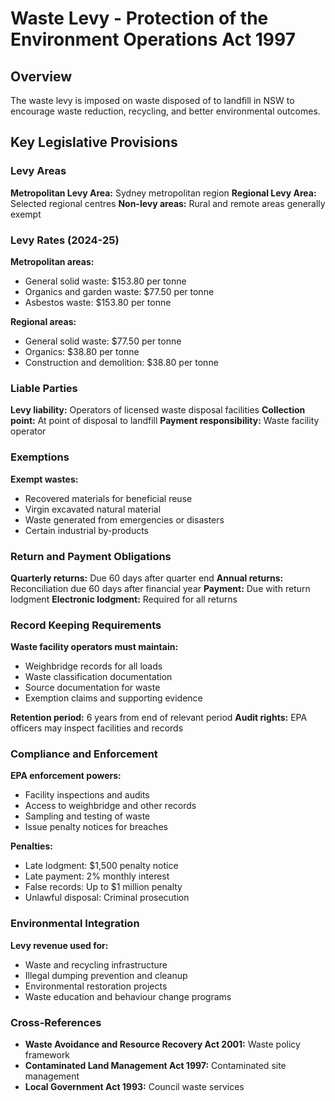 # Waste Levy - Protection of the Environment Operations Act 1997

## Overview
The waste levy is imposed on waste disposed of to landfill in NSW to encourage waste reduction, recycling, and better environmental outcomes.

## Key Legislative Provisions

### Levy Areas
**Metropolitan Levy Area:** Sydney metropolitan region
**Regional Levy Area:** Selected regional centres
**Non-levy areas:** Rural and remote areas generally exempt

### Levy Rates (2024-25)
**Metropolitan areas:**
- General solid waste: $153.80 per tonne
- Organics and garden waste: $77.50 per tonne
- Asbestos waste: $153.80 per tonne

**Regional areas:**
- General solid waste: $77.50 per tonne
- Organics: $38.80 per tonne
- Construction and demolition: $38.80 per tonne

### Liable Parties
**Levy liability:** Operators of licensed waste disposal facilities
**Collection point:** At point of disposal to landfill
**Payment responsibility:** Waste facility operator

### Exemptions
**Exempt wastes:**
- Recovered materials for beneficial reuse
- Virgin excavated natural material
- Waste generated from emergencies or disasters
- Certain industrial by-products

### Return and Payment Obligations
**Quarterly returns:** Due 60 days after quarter end
**Annual returns:** Reconciliation due 60 days after financial year
**Payment:** Due with return lodgment
**Electronic lodgment:** Required for all returns

### Record Keeping Requirements
**Waste facility operators must maintain:**
- Weighbridge records for all loads
- Waste classification documentation
- Source documentation for waste
- Exemption claims and supporting evidence

**Retention period:** 6 years from end of relevant period
**Audit rights:** EPA officers may inspect facilities and records

### Compliance and Enforcement
**EPA enforcement powers:**
- Facility inspections and audits
- Access to weighbridge and other records
- Sampling and testing of waste
- Issue penalty notices for breaches

**Penalties:**
- Late lodgment: $1,500 penalty notice
- Late payment: 2% monthly interest
- False records: Up to $1 million penalty
- Unlawful disposal: Criminal prosecution

### Environmental Integration
**Levy revenue used for:**
- Waste and recycling infrastructure
- Illegal dumping prevention and cleanup
- Environmental restoration projects
- Waste education and behaviour change programs

### Cross-References
- **Waste Avoidance and Resource Recovery Act 2001:** Waste policy framework
- **Contaminated Land Management Act 1997:** Contaminated site management
- **Local Government Act 1993:** Council waste services